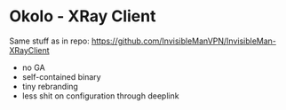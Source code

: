 # Okolo - XRay Client

Same stuff as in repo: https://github.com/InvisibleManVPN/InvisibleMan-XRayClient

- no GA
- self-contained binary
- tiny rebranding
- less shit on configuration through deeplink
